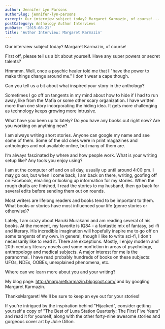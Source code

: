 ```yaml
---
author: Jennifer Lyn Parsons
authorSlug: jennifer-lyn-parsons
excerpt: Our interview subject today? Margaret Karmazin, of course!...
postCategory: Anthology Author Interviews
pubDate: '2015-08-21'
title: 'Author Interview: Margaret Karmazin'
---
```

Our interview subject today? Margaret Karmazin, of course!

First off, please tell us a bit about yourself. Have any super powers or secret talents?

Hmmmm. Well, once a psychic healer told me that I "have the power to make things change around me." I don't wear a cape though.

Can you tell us a bit about what inspired your story in the anthology?

Sometimes I go off on tangents in my mind about how to hide if I had to run away, like from the Mafia or some other scary organization. I have written more than one story incorporating the hiding idea. It gets more challenging as technology keeps growing more intrusive.

What have you been up to lately? Do you have any books out right now? Are you working on anything new?

I am always writing short stories. Anyone can google my name and see some of them. Some of the old ones were in print magazines and anthologies and not available online, but many of them are.

I’m always fascinated by where and how people work. What is your writing setup like? Any tools you enjoy using?

I am at the computer off and on all day, usually up until around 4:00 pm. I may go out, but when I come back, I am back on there, writing, goofing off on Facebook, emailing or looking up information for my stories. When the rough drafts are finished, I read the stories to my husband, then go back for several edits before sending them out on rounds.

Most writers are lifelong readers and books tend to be important to them. What books or stories have most influenced your life (genre stories or otherwise)?

Lately, I am crazy about Haruki Murakami and am reading several of his books. At the moment, my favorite is IQ84 - a fantastic mix of fantasy, sci-fi and literary. His incredible imagination will hopefully inspire me to go off on some tangents of my own. In general, though I like to write sci-fi, I don't necessarily like to read it. There are exceptions. Mostly, I enjoy modern and 20th century literary novels and some nonfiction in areas of psychology, anthropology and medical subjects. A major interest for me is the paranormal. I have read probably hundreds of books on these subjects: UFOs, NDEs, OOBEs, unexplained phenomena, etc.

Where can we learn more about you and your writing?

My blog page: http://margaretkarmazin.blogspot.com/ and by googling Margaret Karmazin.

ThanksMargaret! We'll be sure to keep an eye out for your stories!

If you're intrigued by the inspiration behind "Hijacked", consider getting yourself a copy of "The Best of Luna Station Quarterly: The First Five Years" and read it for yourself, along with the other forty-nine awesome stories and gorgeous cover art by Julie Dillon.